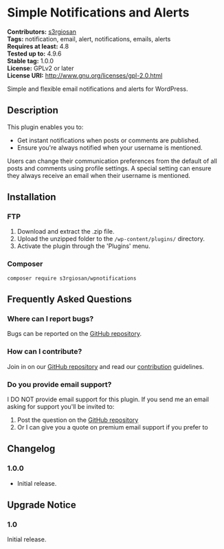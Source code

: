 # Simple Notifications and Alerts #
**Contributors:** [s3rgiosan](https://profiles.wordpress.org/s3rgiosan)  
**Tags:** notification, email, alert, notifications, emails, alerts  
**Requires at least:** 4.8  
**Tested up to:** 4.9.6  
**Stable tag:** 1.0.0  
**License:** GPLv2 or later  
**License URI:** http://www.gnu.org/licenses/gpl-2.0.html  

Simple and flexible email notifications and alerts for WordPress.

## Description ##

This plugin enables you to:

* Get instant notifications when posts or comments are published.
* Ensure you're always notified when your username is mentioned.

Users can change their communication preferences from the default of all posts and comments using profile settings. A special setting can ensure they always receive an email when their username is mentioned.

## Installation ##

### FTP ###

1. Download and extract the .zip file.
2. Upload the unzipped folder to the `/wp-content/plugins/` directory.
3. Activate the plugin through the 'Plugins' menu.

### Composer ###

`composer require s3rgiosan/wpnotifications`

## Frequently Asked Questions ##

### Where can I report bugs? ###

Bugs can be reported on the [GitHub repository](https://github.com/s3rgiosan/wpnotifications/issues).

### How can I contribute? ###

Join in on our [GitHub repository](https://github.com/s3rgiosan/wpnotifications) and read our [contribution](https://github.com/s3rgiosan/wpnotifications/blob/master/CONTRIBUTING.md) guidelines.

### Do you provide email support? ###

I DO NOT provide email support for this plugin. If you send me an email asking for support you'll be invited to:
1. Post the question on the [GitHub repository](https://github.com/s3rgiosan/wpnotifications/issues)
2. Or I can give you a quote on premium email support if you prefer to

## Changelog ##

### 1.0.0 ###
* Initial release.

## Upgrade Notice ##

### 1.0 ###
Initial release.
